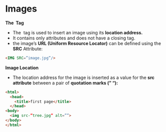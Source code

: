 # Images

**The <IMG> Tag**

- The **<IMG>** tag is used to insert an image using its **location address.**
- It contains only attributes and does not have a closing tag.
- the image’s **URL (Uniform Resource Locator)** can be defined using the **SRC** Attribute:

```html
<IMG SRC=”image.jpg”/>
```

**Image Location** 

- The location address for the image is inserted as a value for the **src attribute** between a pair of **quotation marks (” “):**

```html
<html>
  <head>
    <title>first page</title>
  </head>
<body>
  <img src-”tree.jpg” alt=””>
</body>
</html>
```